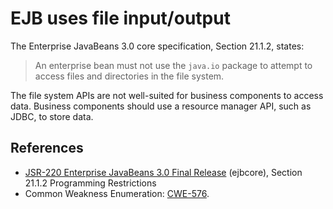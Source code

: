 # EJB uses file input/output
The Enterprise JavaBeans 3.0 core specification, Section 21.1.2, states:

> An enterprise bean must not use the `java.io` package to attempt to access files and directories in the file system.

The file system APIs are not well-suited for business components to access data. Business components should use a resource manager API, such as JDBC, to store data.


## References
* [ JSR-220 Enterprise JavaBeans 3.0 Final Release](http://jcp.org/aboutJava/communityprocess/final/jsr220/index.html) (ejbcore), Section 21.1.2 Programming Restrictions
* Common Weakness Enumeration: [CWE-576](https://cwe.mitre.org/data/definitions/576.html).

